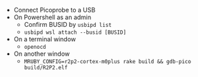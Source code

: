 - Connect Picoprobe to a USB
- On Powershell as an admin
  - Confirm BUSID by `usbipd list`
  - `usbipd wsl attach --busid [BUSID]`
- On a terminal window
  - `openocd`
- On another window
  - `MRUBY_CONFIG=r2p2-cortex-m0plus rake build && gdb-pico build/R2P2.elf`
